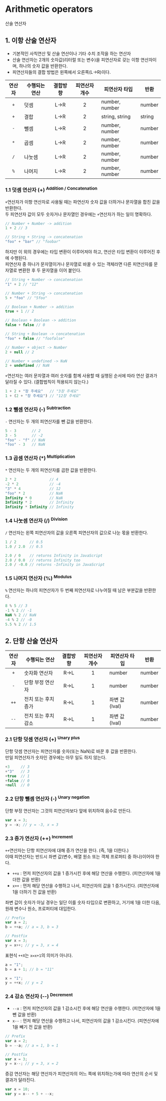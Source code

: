 # Arithmetic operators

<p class="sub-title">산술 연산자</p>

## 1. 이항 산술 연산자

* 기본적인 사칙연산 및 산술 연산이나 기타 수치 조작을 하는 연산자
* 산술 연산자는 2개의 숫자값(리터럴 또는 변수)을 피연산자로 갖는 이항 연산자이며, 하나의 숫자 값을 반환한다.
* 피연산자들의 결합 방법은 왼쪽에서 오른쪽(L->R)이다.

|연산자|수행되는 연산|결합방향|피연산자 개수|피연산자 타입|반환|
|:---:|---|:---:|:---:|---|---|
|`+`|덧셈|L->R|2|number, number|number|
|`+`|결합|L->R|2|string, string|string|
|`-`|뺄셈|L->R|2|number, number|number|
|`*`|곱셈|L->R|2|number, number|number|
|`/`|나눗셈|L->R|2|number, number|number|
|`%`|나머지|L->R|2|number, number|number|

### 1.1 덧셈 연산자 (+) <sup>Addition / Concatenation</sup>

`+`연산자가 이항 연산자로 사용될 때는 파연산자 숫자 값을 더하거나 문자열을 합친 값을 반환한다.  
두 피연산자 값이 모두 숫자거나 문자열인 경우에는 `+`연산자가 하는 일이 명확하다.

```js
// Number + Number -> addition
1 + 2 // 3

// String + String -> concatenation
"foo" + "bar" // "foobar"
```

하지만 이 외의 경우에는 타입 변환이 이루어져야 하고, 연산은 타입 변환이 이루어진 후에 수행된다.  
피연산자 중 하나가 문자열이거나 문자열로 바꿀 수 있는 객체라면 다른 피연산자를 문자열로 변환한 후 두 문자열을 이어 붙인다.  

```js
// String + Number -> concatenation
"1" + 2 // "12"

// Number + String -> concatenation
5 + "foo" // "5foo"

// Boolean + Number -> addition
true + 1 // 2

// Boolean + Boolean -> addition
false + false // 0

// String + Boolean -> concatenation
"foo" + false // "foofalse"

// Number + object -> Number
2 + null // 2

// Number + undefined -> NaN
2 + undefined // NaN
```

`+`연산자는 여러 문자열과 여러 숫자를 함께 사용할 때 실행된 순서에 따라 연산 결과가 달라질 수 있다. (결합법칙이 적용되지 않는다.)

```js
1 + 2 + "장 주세요"   // "3장 주세요"
1 + (2 + "장 주세요") // "12장 주세요"
```

### 1.2 뺄셈 연산자 (-) <sup>Subtraction</sup>

`-` 연산자는 두 개의 피연산자를 뺀 값을 반환한다.

```js
5 - 3       // 2
3 - 5       // -2
"foo" - "f" // NaN
"foo" - 3   // NaN
```

### 1.3 곱셈 연산자 (*) <sup>Multiplication</sup>

`*` 연산자는 두 개의 피연산자를 곱한 값을 반환한다.

```js
2 * 2               // 4
-2 * 2              // -4
"3" * 4             // 12
"foo" * 2           // NaN
Infinity * 0        // NaN
Infinity * 2        // Infinity
Infinity * Infinity // Infinity

```

### 1.4 나눗셈 연산자 (/) <sup>Division</sup>

`/` 연산자는 왼쪽 피연산자의 값을 오른쪽 피연산자의 값으로 나눈 몫을 반환한다.

```js
1 / 2      // 0.5
1.0 / 2.0  // 0.5

2.0 / 0    // returns Infinity in JavaScript
2.0 / 0.0  // returns Infinity too
2.0 / -0.0 // returns -Infinity in JavaScript
```

### 1.5 나머지 연산자 (%) <sup>Modulus</sup>

`%` 연산자는 하나의 피연산자가 두 번째 피연산자로 나누어질 때 남은 부분값을 반환한다.

```js
8 % 5 // 3
-1 % 2 // -1
NaN % 2 // NaN
-4 % 2 // -0
5.5 % 2 // 1.5
```

## 2. 단항 산술 연산자

|연산자|수행되는 연산|결합방향|피연산자 개수|피연산자 타입|반환|
|:---:|---|:---:|:---:|---|---|
|`+`|숫자화 연산자|R->L|1|number|number|
|`-`|단항 부정 연산자|R->L|1|number|number|
|`++`|전치 또는 후치 증가|R->L|1|좌변 값(lval)|number|
|`--`|전치 또는 후치 감소|R->L|1|좌변 값(lval)|number|

### 2.1 단항 덧셈 연산자 (+) <sup>Unary plus</sup>

단항 덧셈 연산자는 피연산자를 숫자(또는 NaN)로 바꾼 후 값을 반환한다.  
만일 피연산자가 숫자인 경우에는 아무 일도 하지 않는다.

```js
+3     // 3
+"3"   // 3
+true  // 1
+false // 0
+null  // 0
```

### 2.2 단항 뺄셈 연산자 (-) <sup>Unary negation</sup>

단항 부정 연산자는 그것의 피연산자보다 앞에 위치하여 음수로 만든다.

```js
var x = 3;
y = -x; // y = -3, x = 3
```

### 2.3 증가 연산자 (++) <sup>Increment</sup>

`++`연산자는 단항 피연산자에 대해 증가 연산을 한다. (즉, 1을 더한다.)  
이때 피연산자는 반드시 좌변 값(변수, 배열 원소 또는 객체 프로퍼티 중 하나)이어야 한다.  

* `++x` : 먼저 피연산자의 값을 1 증가시킨 후에 해당 연산을 수행한다. (피연산자에 1을 더한 값을 반환)
* `x++` : 먼저 해당 연산을 수행하고 나서, 피연산자의 값을 1 증가시킨다. (피연산자에 1을 더하기 전 값을 반환)

좌변 값이 숫자가 아닐 경우는 일단 이를 숫자 타입으로 변환하고, 거기에 1을 더한 다음, 원래 변수나 원소, 프로퍼티에 대입한다.

```js
// Prefix
var a = 2;
b = ++a; // a = 3, b = 3

// Postfix 
var x = 3;
y = x++; // y = 3, x = 4
```

표현식 `++X`는 `x=x+1`의 의미가 아니다.

```js
a = "1";
b = a + 1; // b = "11"

x = "1";
y = ++x; // y = 2
```

### 2.4 감소 연산자 (--) <sup>Decrement</sup>

* `--x` : 먼저 피연산자의 값을 1 감소시킨 후에 해당 연산을 수행한다. (피연산자에 1을 뺀 값을 반환)
* `x--` : 먼저 해당 연산을 수행하고 나서, 피연산자의 값을 1 감소시킨다. (피연산자에 1을 빼기 전 값을 반환)

```js
// Prefix
var a = 2;
b = --a; // a = 1, b = 1

// Postfix 
var x = 3;
y = x--; // y = 3, x = 2
```

증감 연산자는 해당 연산자가 피연산자의 어느 쪽에 위치하는가에 따라 연산의 순서 및 결과가 달라진다.

```js
var x = 10;
var y = x-- + 5 + --x;
```